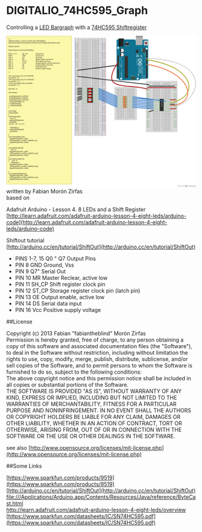 DIGITALIO_74HC595_Graph
=======================

Controlling a [LED Bargraph](https://www.sparkfun.com/products/9937) with a [74HC595 Shiftregister](https://www.sparkfun.com/datasheets/IC/SN74HC595.pdf)

![DIGITALIO_74HC595_Graph_layout](DIGITALIO_74HC595_Graph_layout.png)  
written by Fabian Morón Zirfas  
based on  

Adafruit Arduino - Lesson 4. 8 LEDs and a Shift Register  
[http://learn.adafruit.com/adafruit-arduino-lesson-4-eight-leds/arduino-code](http://learn.adafruit.com/adafruit-arduino-lesson-4-eight-leds/arduino-code)  
  
Shiftout tutorial  
[http://arduino.cc/en/tutorial/ShiftOut](http://arduino.cc/en/tutorial/ShiftOut)  

- PINS 1-7, 15     Q0 " Q7     Output Pins  
- PIN 8    GND     Ground, Vss  
- PIN 9    Q7"     Serial Out  
- PIN 10   MR  Master Reclear, active low  
- PIN 11   SH_CP   Shift register clock pin  
- PIN 12   ST_CP   Storage register clock pin (latch pin)  
- PIN 13   OE  Output enable, active low  
- PIN 14   DS  Serial data input  
- PIN 16   Vcc     Positive supply voltage   

##License

Copyright (c)  2013 Fabian "fabiantheblind" Morón Zirfas  
Permission is hereby granted, free of charge, to any person obtaining a copy of this software and associated documentation files (the "Software"), to deal in the Software  without restriction, including without limitation the rights to use, copy, modify, merge, publish, distribute, sublicense, and/or sell copies of the Software, and to  permit persons to whom the Software is furnished to do so, subject to the following conditions:  
The above copyright notice and this permission notice shall be included in all copies or substantial portions of the Software.  
THE SOFTWARE IS PROVIDED "AS IS", WITHOUT WARRANTY OF ANY KIND, EXPRESS OR IMPLIED, INCLUDING BUT NOT LIMITED TO THE WARRANTIES OF MERCHANTABILITY, FITNESS FOR A  PARTICULAR PURPOSE AND NONINFRINGEMENT. IN NO EVENT SHALL THE AUTHORS OR COPYRIGHT HOLDERS BE LIABLE FOR ANY CLAIM, DAMAGES OR OTHER LIABILITY, WHETHER IN AN ACTION OF  CONTRACT, TORT OR OTHERWISE, ARISING FROM, OUT OF OR IN CONNECTION WITH THE SOFTWARE OR THE USE OR OTHER DEALINGS IN THE SOFTWARE.  

see also [http://www.opensource.org/licenses/mit-license.php](http://www.opensource.org/licenses/mit-license.php)  

##Some Links  

[https://www.sparkfun.com/products/9519](https://www.sparkfun.com/products/9519)  
[http://arduino.cc/en/tutorial/ShiftOut](http://arduino.cc/en/tutorial/ShiftOut)  
[file:///Applications/Arduino.app/Contents/Resources/Java/reference/ByteCast.html](file:///Applications/Arduino.app/Contents/Resources/Java/reference/ByteCast.html)  
http://learn.adafruit.com/adafruit-arduino-lesson-4-eight-leds/overview  
[https://www.sparkfun.com/datasheets/IC/SN74HC595.pdf](https://www.sparkfun.com/datasheets/IC/SN74HC595.pdf)  